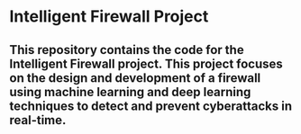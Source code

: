 # Intelligent Firewall Project
## This repository contains the code for the Intelligent Firewall project. This project focuses on the design and development of a firewall using machine learning and deep learning techniques to detect and prevent cyberattacks in real-time.
